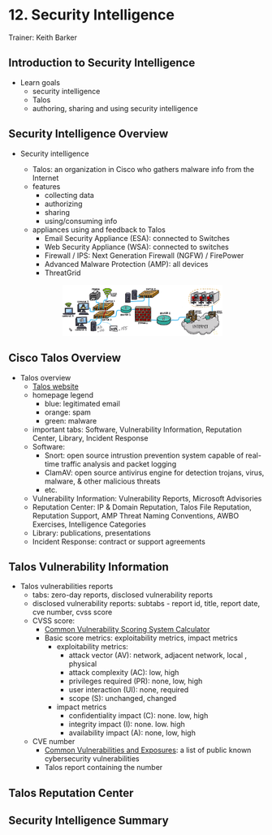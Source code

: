 # 12. Security Intelligence

Trainer: Keith Barker


## Introduction to Security Intelligence

- Learn goals
  - security intelligence
  - Talos
  - authoring, sharing and using security intelligence


## Security Intelligence Overview

- Security intelligence
  - Talos: an organization in Cisco who gathers malware info from the Internet
  - features
    - collecting data
    - authorizing
    - sharing
    - using/consuming info
  - appliances using and feedback to Talos
    - Email Security Appliance (ESA): connected to Switches
    - Web Security Appliance (WSA): connected to switches
    - Firewall / IPS: Next Generation Firewall (NGFW) / FirePower
    - Advanced Malware Protection (AMP): all devices
    - ThreatGrid

  <figure style="margin: 0.5em; display: flex; justify-content: center; align-items: center;">
    <img style="margin: 0.1em; padding-top: 0.5em; width: 33vw;"
      onclick= "window.open('page')"
      src    = "img/12-secintelligence.png"
      alt    = "Security Intelligence"
      title  = "Security Intelligence"
    />
  </figure>



## Cisco Talos Overview

- Talos overview
  - [Talos website](https://talosintelligence.com/)
  - homepage legend
    - blue: legitimated email
    - orange: spam
    - green: malware
  - important tabs: Software, Vulnerability Information, Reputation Center, Library, Incident Response
  - Software:
    - Snort: open source intrustion prevention system capable of real-time traffic analysis and packet logging
    - ClamAV: open source antivirus engine for detection trojans, virus, malware, & other malicious threats
    - etc.
  - Vulnerability Information: Vulnerability Reports, Microsoft Advisories
  - Reputation Center: IP & Domain Reputation, Talos File Reputation, Reputation Support, AMP Threat Naming Conventions, AWBO Exercises, Intelligence Categories
  - Library: publications, presentations
  - Incident Response: contract or support agreements


## Talos Vulnerability Information

- Talos vulnerabilities reports
  - tabs: zero-day reports, disclosed vulnerability reports
  - disclosed vulnerability reports: subtabs - report id, title, report date, cve number, cvss score
  - CVSS score:
    - [Common Vulnerability Scoring System Calculator](https://nvd.nist.gov/vuln-metrics/cvss/v3-calculator)
    - Basic score metrics: exploitability metrics, impact metrics
      - exploitability metrics:
        - attack vector (AV): network, adjacent network, local , physical
        - attack complexity (AC): low, high
        - privileges required (PR): none, low, high
        - user interaction (UI): none, required
        - scope (S): unchanged, changed
      - impact metrics
        - confidentiality impact (C): none. low, high
        - integrity impact (I): none. low. high
        - availability impact (A): none, low, high
  - CVE number
    - [Common Vulnerabilities and Exposures](https://cve.mitre.org/): a list of public known cybersecurity vulnerabilities
    - Talos report containing the number 


## Talos Reputation Center




## Security Intelligence Summary



